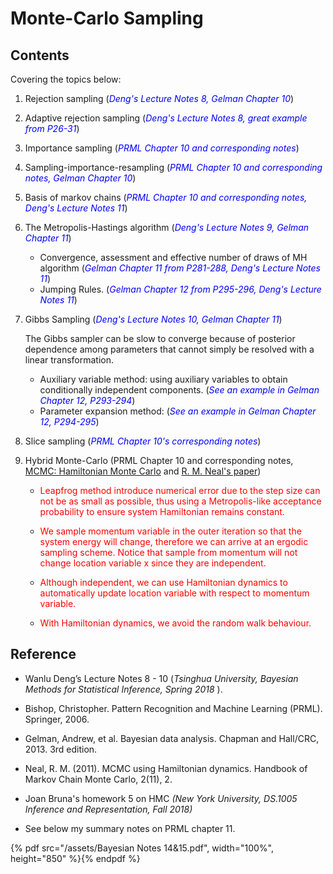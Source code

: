 # Monte-Carlo Sampling

## Contents

Covering the topics below:

1. Rejection sampling (<span style="color:blue">*Deng's Lecture Notes 8, Gelman Chapter 10*</span>)

2. Adaptive rejection sampling (<span style="color:blue">*Deng's Lecture Notes 8, great example from P26-31*</span>)

3. Importance sampling (<span style="color:blue">*PRML Chapter 10 and corresponding notes*</span>)

4. Sampling-importance-resampling (<span style="color:blue">*PRML Chapter 10 and corresponding notes, Gelman Chapter 10*</span>)

5. Basis of markov chains (<span style="color:blue">*PRML Chapter 10 and corresponding notes, Deng's Lecture Notes 11*</span>)

6. The Metropolis-Hastings algorithm (<span style="color:blue">*Deng's Lecture Notes 9, Gelman Chapter 11*</span>)

	- Convergence, assessment and effective number of draws of MH algorithm (<span style="color:blue">*Gelman Chapter 11 from P281-288, Deng's Lecture Notes 11*</span>)
	- Jumping Rules. (<span style="color:blue">*Gelman Chapter 12 from P295-296, Deng's Lecture Notes 11*</span>)

7. Gibbs Sampling (<span style="color:blue">*Deng's Lecture Notes 10, Gelman Chapter 11*</span>)

	The Gibbs sampler can be slow to converge because of posterior dependence among parameters that cannot simply be resolved with a linear transformation.
	- Auxiliary variable method: using auxiliary variables to obtain conditionally independent components. (<span style="color:blue">*See an example in Gelman Chapter 12, P293-294*</span>)
	- Parameter expansion method: (<span style="color:blue">*See an example in Gelman Chapter 12, P294-295*</span>)

8. Slice sampling (<span style="color:blue">*PRML Chapter 10's corresponding notes*</span>)

9. Hybrid Monte-Carlo (PRML Chapter 10 and corresponding notes, [MCMC: Hamiltonian Monte Carlo](https://theclevermachine.wordpress.com/2012/11/18/mcmc-hamiltonian-monte-carlo-a-k-a-hybrid-monte-carlo/) and [R. M. Neal's paper](https://arxiv.org/pdf/1206.1901.pdf))

	- <span style="color:red">Leapfrog method introduce numerical error due to the step size can not be as small as possible, thus using a Metropolis-like acceptance probability to ensure system Hamiltonian remains constant.</span>

	- <span style="color:red">We sample momentum variable in the outer iteration so that the system energy will change, therefore we can arrive at an ergodic sampling scheme. Notice that sample from momentum will not change location variable x since they are independent.</span>

	- <span style="color:red">Although independent, we can use Hamiltonian dynamics to automatically update location variable with respect to momentum variable.</span>

	- <span style="color:red">With Hamiltonian dynamics, we avoid the random walk behaviour.</span>


## Reference

- Wanlu Deng’s Lecture Notes 8 - 10 (*Tsinghua University, Bayesian Methods for Statistical Inference, Spring 2018* ).

- Bishop, Christopher. Pattern Recognition and Machine Learning (PRML). Springer, 2006.

- Gelman, Andrew, et al. Bayesian data analysis. Chapman and Hall/CRC, 2013. 3rd edition.

- Neal, R. M. (2011). MCMC using Hamiltonian dynamics. Handbook of Markov Chain Monte Carlo, 2(11), 2.

- Joan Bruna's homework 5 on HMC *(New York University, DS.1005 Inference and Representation, Fall 2018)*

- See below my summary notes on PRML chapter 11.

{% pdf src="/assets/Bayesian Notes 14&15.pdf", width="100%", height="850" %}{% endpdf %}
